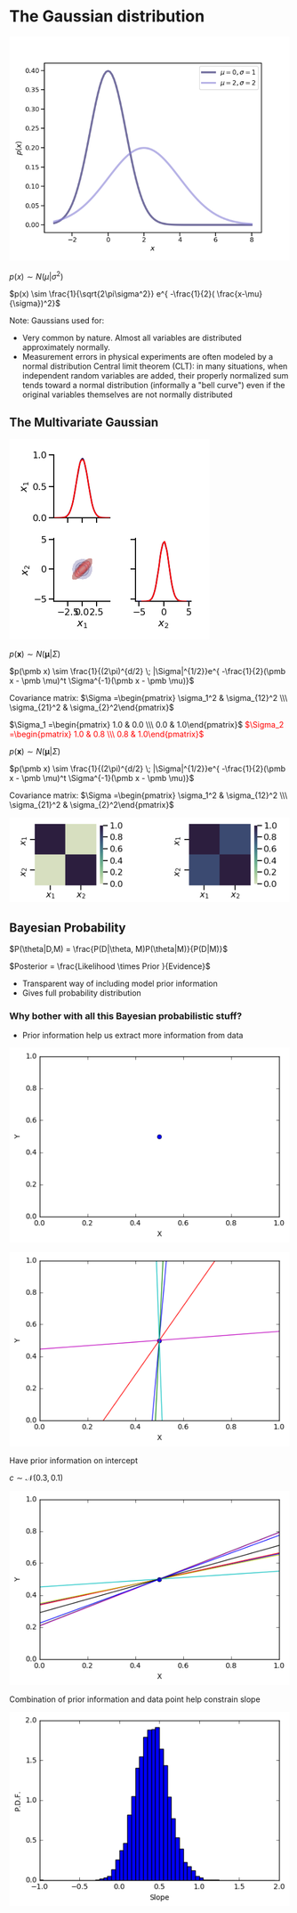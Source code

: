 # The Gaussian distribution


![](Slides/assets/univariateGaussian.png?raw=true)<!-- .element height="50%" width="50%" -->

$p(x) \sim N(\mu|\sigma^2)$

$p(x) \sim \frac{1}{\sqrt{2\pi\sigma^2}} e^{ -\frac{1}{2}( \frac{x-\mu}{\sigma})^2}$

Note:
Gaussians used for: 
* Very common by nature. Almost all variables are distributed approximately normally.
* Measurement errors in physical experiments are often modeled by a normal distribution
Central limit theorem (CLT): in many situations, when independent random variables are added, their properly normalized sum tends toward a normal distribution (informally a "bell curve") even if the original variables themselves are not normally distributed


## The Multivariate Gaussian
![](Slides/assets/MultivariateGaussian.png?raw=true)<!-- .element height="61%" width="61%" -->


<!-- .slide: data-transition="slide in fade out" -->
$p(\pmb x) \sim N(\pmb \mu|\Sigma)$

$p(\pmb x) \sim \frac{1}{(2\pi)^{d/2} \; |\Sigma|^{1/2}}e^{ -\frac{1}{2}(\pmb x - \pmb \mu)^t \Sigma^{-1}(\pmb x - \pmb \mu)}$

Covariance matrix: $\Sigma =\begin{pmatrix} \sigma_1^2 & \sigma_{12}^2 \\\ \sigma_{21}^2 & \sigma_{2}^2\end{pmatrix}$

$\Sigma_1 =\begin{pmatrix} 1.0 & 0.0 \\\ 0.0 & 1.0\end{pmatrix}$
 <span style="color:red">$\Sigma_2 =\begin{pmatrix} 1.0 & 0.8 \\\ 0.8 & 1.0\end{pmatrix}$</span>


<!-- .slide: data-transition="fade in slide out" -->
$p(\pmb x) \sim N(\pmb \mu|\Sigma)$

$p(\pmb x) \sim \frac{1}{(2\pi)^{d/2} \; |\Sigma|^{1/2}}e^{ -\frac{1}{2}(\pmb x - \pmb \mu)^t \Sigma^{-1}(\pmb x - \pmb \mu)}$

Covariance matrix: $\Sigma =\begin{pmatrix} \sigma_1^2 & \sigma_{12}^2 \\\ \sigma_{21}^2 & \sigma_{2}^2\end{pmatrix}$

![](Slides/assets/heatmap_cov.png?raw=true)


## Bayesian Probability
$P(\theta|D,M) = \frac{P(D|\theta, M)P(\theta|M)}{P(D|M)}$

$Posterior = \frac{Likelihood \times Prior }{Evidence}$

* Transparent way of including model prior information
* Gives full probability distribution


### Why bother with all this Bayesian probabilistic stuff?
* Prior information help us extract more information from data


![](Slides/assets/line_1.png?raw=true)


![](Slides/assets/line_2.png?raw=true)


Have prior information on intercept

$c \sim \mathcal{N}(0.3,0.1)$

![](Slides/assets/line_3.png?raw=true)<!-- .element: class="fragment" data-fragment-index="1" -->


Combination of prior information and data point help constrain slope

![](Slides/assets/line_4.png?raw=true)
